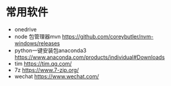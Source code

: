 # 常用软件

* onedrive
* node 包管理器mvn https://github.com/coreybutler/nvm-windows/releases
* python一键安装包anaconda3 https://www.anaconda.com/products/individual#Downloads
* tim https://tim.qq.com/
* 7z https://www.7-zip.org/
* wechat https://www.wechat.com/
